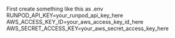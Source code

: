 First create something like this as .env
RUNPOD_API_KEY=your_runpod_api_key_here
AWS_ACCESS_KEY_ID=your_aws_access_key_id_here
AWS_SECRET_ACCESS_KEY=your_aws_secret_access_key_here
